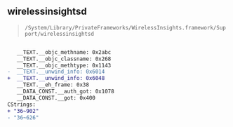 ## wirelessinsightsd

> `/System/Library/PrivateFrameworks/WirelessInsights.framework/Support/wirelessinsightsd`

```diff

   __TEXT.__objc_methname: 0x2abc
   __TEXT.__objc_classname: 0x268
   __TEXT.__objc_methtype: 0x1143
-  __TEXT.__unwind_info: 0x6014
+  __TEXT.__unwind_info: 0x6048
   __TEXT.__eh_frame: 0x38
   __DATA_CONST.__auth_got: 0x1078
   __DATA_CONST.__got: 0x400
CStrings:
+ "36~902"
- "36~626"

```
